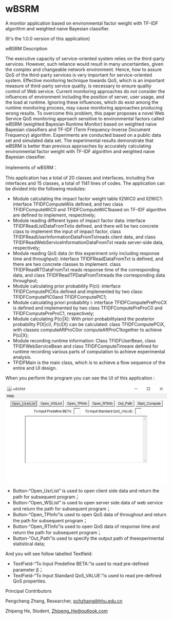 # wBSRM
A monitor application based on environmental factor weight with TF-IDF algorithm and weighted naive Bayesian classifier.

(It's the 1.0.0 version of this application)

wBSRM Description

The executive capacity of service-oriented system relies on the third-party services. However, such reliance would result in many uncertainties, given the complex and changeable network environment. Hence, how to assure QoS of the third-party services is very important for service-oriented system. Effective monitoring technique towards QoS, which is an important measure of third-party service quality, is necessary to ensure quality control of Web service. Current monitoring approaches do not consider the influences of environment including the position of server, user usage, and the load at runtime. Ignoring these influences, which do exist among the runtime monitoring process, may cause monitoring approaches producing wrong results. To overcome this problem, this paper proposes a novel Web Service QoS monitoring approach sensitive to environmental factors called wBSRM (weighted Bayesian Runtime Monitor) based on weighted naive Bayesian classifiers and TF-IDF (Term Frequency-Inverse Document Frequency) algorithm. Experiments are conducted based on a public data set and simulated data set. The experimental results demonstrate that wBSRM is better than previous approaches by accurately calculating environmental factor weight with TF-IDF algorithm and weighted naive Bayesian classifier.


Implements of wBSRM：


This application has a total of 20 classes and interfaces, including five interfaces and 15 classes, a total of 1141 lines of codes. The application can be divided into the following modules:

*	Module calculating the impact factor weight table ll2WiC0 and ll2WiC1: interface TFIDFComputeWiis defined, and two class TFIDFComputeWiC0 and TFIDFComputeWiC1based on TF-IDF algorithm are defined to implement, respectively;
*	Module reading different types of impact factor data: interface TFIDFReadListDataFromTxtis defined, and there will be two concrete class to implement the input of impact factor, class TFIDFReadUserInformationDataFromTxtreads client data, and class TFIDFReadWebServiceInformationDataFromTxt reads server-side data, respectively;
*	Module reading QoS data (in this experiment only including response time and throughput): interface TFIDFReadDataFromTxt is defined, and there are two concrete classes to implement. class TFIDFReadRTDataFromTxt reads response time of the corresponding data, and class TFIDFReadTPDataFromTxtreads the corresponding data throughput;
*	Module calculating prior probability P(ci): interface TFIDFComputePlCXis defined and implemented by two class: TFIDFComputePlC0and TFIDFComputePlC1;
*	Module calculating priori probability i: interface TFIDFComputePreProCX is defined and implemented by two class TFIDFComputePreProC0 and TFIDFComputePreProC1, respectively;
*	Module calculating P(ci|X): With priori probabilityiand the posterior probability P(X|ci), P(ci|X) can be calculated: class TFIDFComputePCiX, with classes computeAftProC0or computeAftProC1together to achieve P(ci|X);
*	Module recording runtime information: Class TFIDFUserBean, class TFIDFWebServiceBean and class TFIDFComputeTimeare defined for runtime recording various parts of computation to achieve experimental analysis.
*	TFIDFMain is the main class, which is to achieve a flow sequence of the entire and UI design.

When you perform the program you can see the UI of this application :

![alt text](https://raw.githubusercontent.com/QXL4515/wBSRM/master/Images/GUI.jpg)

*	Button-“Open_UsrList” is used to open client side data and return the path for subsequent program；
*	Button-“Open_WSList” is used to open server side data of web service and return the path for subsequent program；
*	Button-“Open_TPInfo”is used to open QoS data of throughout and return the path for subsequent program；
*	Button-“Open_RTInfo”is used to open QoS data of response time and return the path for subsequent program；
*	Button-“Out_Path”is used to specify the output path of theexperimental statistical data;

And you will see follow labelled Textfield:

*	TextField-“To Input Predefine BETA:”is used to read pre-defined parameter β；
*	TextField-“To Input Standard QoS_VALUE:”is used to read pre-defined QoS properties.

Principal Contributors

Pengcheng Zhang, Researcher, pchzhang@hhu.edu.cn

Zhipeng He, Student, Zhipeng_He@outlook.com

